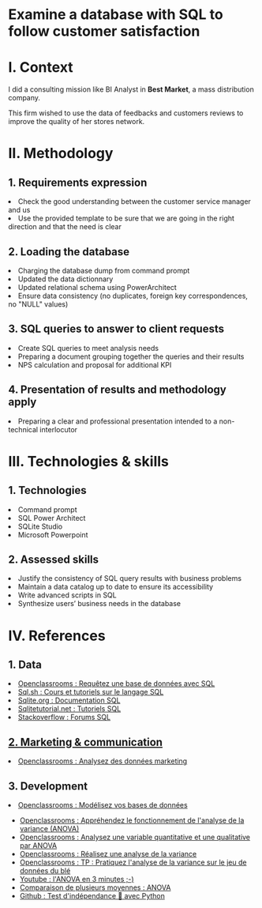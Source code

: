 # Examine a database with SQL to follow customer satisfaction
<h1>I. Context</h1>

I did a consulting mission like BI Analyst in **Best Market**, a mass distribution company.

This firm wished to use the data of feedbacks and customers reviews to improve the quality of her stores network.

<h1>II. Methodology</h1>
  <h2>1. Requirements expression</h2>
    <li>Check the good understanding between the customer service manager and us</li>
    <li>Use the provided template to be sure that we are going in the right direction and that the need is clear</li>

  <h2>2. Loading the database</h2>
    <li>Charging the database dump from command prompt</li>
    <li>Updated the data dictionnary</li>
    <li>Updated relational schema using PowerArchitect</li>
    <li>Ensure data consistency (no duplicates, foreign key correspondences, no "NULL" values) </li>
    
  <h2>3. SQL queries to answer to client requests</h2>
    <li>Create SQL queries to meet analysis needs</li>
    <li>Preparing a document grouping together the queries and their results</li>
    <li>NPS calculation and proposal for additional KPI</li>

  <h2>4. Presentation of results and methodology apply</h2>
    <li>Preparing a clear and professional presentation intended to a non-technical interlocutor</li>

<h1>III. Technologies & skills</h1>

  <h2>1. Technologies</h2>
    <li>Command prompt</li>
    <li>SQL Power Architect</li>
    <li>SQLite Studio</li>
    <li>Microsoft Powerpoint</li>

  <h2>2. Assessed skills</h2>
    <li>Justify the consistency of SQL query results with business problems</li>
    <li>Maintain a data catalog up to date to ensure its accessibility</li>
    <li>Write advanced scripts in SQL</li>
    <li>Synthesize users’ business needs in the database</li>

<h1>IV. References</h1>

  <h2>1. Data</h2>
    <li><a href="https://openclassrooms.com/fr/courses/7818671-requetez-une-base-de-donnees-avec-sql">Openclassrooms : Requêtez une base de données avec SQL</a></li>
    <li><a href="https://sql.sh/cours/">Sql.sh : Cours et tutoriels sur le langage SQL</li>
    <li><a href="https://www.sqlite.org/docs.html">Sqlite.org : Documentation SQL</li>
    <li><a href="https://www.sqlitetutorial.net/">Sqlitetutorial.net : Tutoriels SQL</li>
    <li><a href="https://stackoverflow.com/questions/tagged/sqlite">Stackoverflow : Forums SQL</li>

  <h2>2. Marketing & communication</h2>
    <li><a href="https://openclassrooms.com/fr/courses/4762856-analysez-des-donnees-marketing">Openclassrooms : Analysez des données marketing</a></li>
 
  <h2>3. Development</h2>
    <li><a href="https://openclassrooms.com/fr/courses/6938711-modelisez-vos-bases-de-donnees">Openclassrooms : Modélisez vos bases de données</a></li>


      
- [Openclassrooms : Appréhendez le fonctionnement de l'analyse de la variance (ANOVA)](https://openclassrooms.com/fr/courses/4525326-realisez-des-modelisations-de-donnees-performantes/5754154-apprehendez-le-fonctionnement-de-lanalyse-de-la-variance-anova)
- [Openclassrooms : Analysez une variable quantitative et une qualitative par ANOVA](https://openclassrooms.com/fr/courses/4525266-decrivez-et-nettoyez-votre-jeu-de-donnees/4774896-analysez-une-variable-quantitative-et-une-qualitative-par-anova)
- [Openclassrooms : Réalisez une analyse de la variance](https://openclassrooms.com/fr/courses/4525326-realisez-des-modelisations-de-donnees-performantes/5754155-realisez-une-analyse-de-la-variance)
- [Openclassrooms : TP : Pratiquez l'analyse de la variance sur le jeu de données du blé](https://openclassrooms.com/fr/courses/4525326-realisez-des-modelisations-de-donnees-performantes/5754157-tp-pratiquez-lanalyse-de-la-variance-sur-le-jeu-de-donnees-du-ble)
- [Youtube : l'ANOVA en 3 minutes ;-)](https://www.youtube.com/watch?v=lITNHx2z5FE&t=8s)
- [Comparaison de plusieurs moyennes : ANOVA](https://www.youtube.com/watch?v=r4SaFaA0uxk)
- [Github : Test d'indépendance 🎲 avec Python](https://asardell.github.io/statistique-python/)
